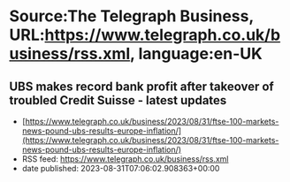 # Source:The Telegraph Business, URL:https://www.telegraph.co.uk/business/rss.xml, language:en-UK

## UBS makes record bank profit after takeover of troubled Credit Suisse - latest updates
 - [https://www.telegraph.co.uk/business/2023/08/31/ftse-100-markets-news-pound-ubs-results-europe-inflation/](https://www.telegraph.co.uk/business/2023/08/31/ftse-100-markets-news-pound-ubs-results-europe-inflation/)
 - RSS feed: https://www.telegraph.co.uk/business/rss.xml
 - date published: 2023-08-31T07:06:02.908363+00:00



